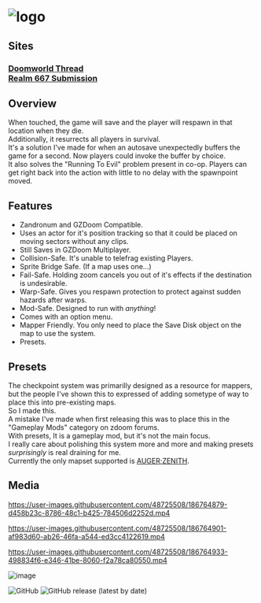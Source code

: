 # ![logo](https://user-images.githubusercontent.com/48725508/181269756-df1dfbbf-7cbf-48e9-9d6e-91c9b84635b3.png)


## Sites
### [Doomworld Thread](https://www.doomworld.com/forum/topic/135726)<br />[Realm 667 Submission](https://www.realm667.com/en/repository-18489/item-store-mainmenu-169-61042/powerups-a-artifacts-mainmenu-170-4162/2466-checkpoint-disk)
## **Overview**
When touched, the game will save and the player will respawn in that location when they die.<br />
Additionally, it resurrects all players in survival.<br />
It's a solution I've made for when an autosave unexpectedly buffers the game for a second. Now players could invoke the buffer by choice.<br />
It also solves the "Running To Evil" problem present in co-op. Players can get right back into the action with little to no delay with the spawnpoint moved.<br />
## **Features**
* Zandronum and GZDoom Compatible.
* Uses an actor for it's position tracking so that it could be placed on moving sectors without any clips.
* Still Saves in GZDoom Multiplayer.
* Collision-Safe. It's unable to telefrag existing Players.
* Sprite Bridge Safe. (If a map uses one...)
* Fail-Safe. Holding zoom cancels you out of it's effects if the destination is undesirable.
* Warp-Safe. Gives you respawn protection to protect against sudden hazards after warps.
* Mod-Safe. Designed to run with *anything*!
* Comes with an option menu.
* Mapper Friendly. You only need to place the Save Disk object on the map to use the system.
* Presets.
## **Presets**<br />
The checkpoint system was primarilly designed as a resource for mappers, but the people I've shown this to expressed of adding sometype of way to place this into pre-existing maps.<br /> So I made this.<br /> A mistake I've made when first releasing this was to place this in the "Gameplay Mods" category on zdoom forums.<br />
With presets, It is a gameplay mod, but it's not the main focus.
<br /> I really care about polishing this system more and more and making presets *surprisingly* is real draining for me.
<br /> Currently the only mapset supported is [AUGER;ZENITH](https://www.doomworld.com/forum/topic/123042-dbp37-augerzenith-the-cyberpunk-megawad/).
## Media

https://user-images.githubusercontent.com/48725508/186764879-d458b23c-8786-48c1-b425-784506d2252d.mp4

https://user-images.githubusercontent.com/48725508/186764901-af983d60-ab26-46fa-a544-ed3cc4122619.mp4

https://user-images.githubusercontent.com/48725508/186764933-498834f6-e346-41be-8060-f2a78ca80550.mp4


![image](https://user-images.githubusercontent.com/48725508/186786800-841658e8-3202-45f6-86a5-8ea1ec15ca10.png)

<img alt="GitHub" src="https://img.shields.io/github/license/Matacrat/Checkpoints">  <img alt="GitHub release (latest by date)" src="https://img.shields.io/github/downloads/Matacrat/Checkpoints/latest/total">

